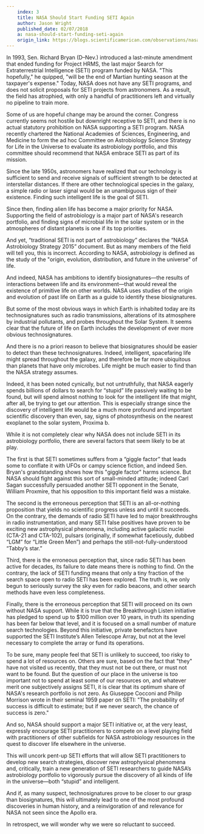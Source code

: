 ```yaml
---
    index: 3
    title: NASA Should Start Funding SETI Again
    author: Jason Wright
    published_date: 02/07/2018
    a: nasa-should-start-funding-seti-again
    origin_link: https://blogs.scientificamerican.com/observations/nasa-should-start-funding-seti-again/
---
```

In 1993, Sen. Richard Bryan (D–Nev.) introduced a last-minute amendment that ended funding for Project HRMS, the last major Search for Extraterrestrial Intelligence (SETI) program funded by NASA. "This hopefully," he quipped, "will be the end of Martian hunting season at the taxpayer's expense." Today, NASA does not have any SETI programs, and does not solicit proposals for SETI projects from astronomers. As a result, the field has atrophied, with only a handful of practitioners left and virtually no pipeline to train more.

Some of us are hopeful change may be around the corner. Congress currently seems not hostile but downright receptive to SETI, and there is no actual statutory prohibition on NASA supporting a SETI program. NASA recently chartered the National Academies of Sciences, Engineering, and Medicine to form the ad hoc Committee on Astrobiology Science Strategy for Life in the Universe to evaluate its astrobiology portfolio, and this committee should recommend that NASA embrace SETI as part of its mission.

Since the late 1950s, astronomers have realized that our technology is sufficient to send and receive signals of sufficient strength to be detected at interstellar distances. If there are other technological species in the galaxy, a simple radio or laser signal would be an unambiguous sign of their existence. Finding such intelligent life is the goal of SETI.

Since then, finding alien life has become a major priority for NASA. Supporting the field of astrobiology is a major part of NASA's research portfolio, and finding signs of microbial life in the solar system or in the atmospheres of distant planets is one if its top priorities.

And yet, “traditional SETI is not part of astrobiology” declares the “NASA Astrobiology Strategy 2015” document. But as many members of the field will tell you, this is incorrect. According to NASA, astrobiology is defined as the study of the "origin, evolution, distribution, and future in the universe" of life.

And indeed, NASA has ambitions to identify biosignatures—the results of interactions between life and its environment—that would reveal the existence of primitive life on other worlds. NASA uses studies of the origin and evolution of past life on Earth as a guide to identify these biosignatures.

But some of the most obvious ways in which Earth is inhabited today are its technosignatures such as radio transmissions, alterations of its atmosphere by industrial pollutants, and probes throughout the Solar System. It seems clear that the future of life on Earth includes the development of ever more obvious technosignatures.

And there is no a priori reason to believe that biosignatures should be easier to detect than these technosignatures. Indeed, intelligent, spacefaring life might spread throughout the galaxy, and therefore be far more ubiquitous than planets that have only microbes. Life might be much easier to find than the NASA strategy assumes.

Indeed, it has been noted cynically, but not untruthfully, that NASA eagerly spends billions of dollars to search for “stupid” life passively waiting to be found, but will spend almost nothing to look for the intelligent life that might, after all, be trying to get our attention. This is especially strange since the discovery of intelligent life would be a much more profound and important scientific discovery than even, say, signs of photosynthesis on the nearest exoplanet to the solar system, Proxima b.

While it is not completely clear why NASA does not include SETI in its astrobiology portfolio, there are several factors that seem likely to be at play.

The first is that SETI sometimes suffers from a “giggle factor” that leads some to conflate it with UFOs or campy science fiction, and indeed Sen. Bryan's grandstanding shows how this "giggle factor" harms science. But NASA should fight against this sort of small-minded attitude; indeed Carl Sagan successfully persuaded another SETI opponent in the Senate, William Proxmire, that his opposition to this important field was a mistake.

The second is the erroneous perception that SETI is an all-or-nothing proposition that yields no scientific progress unless and until it succeeds. On the contrary, the demands of radio SETI have led to major breakthroughs in radio instrumentation, and many SETI false positives have proven to be exciting new astrophysical phenomena, including active galactic nuclei (CTA-21 and CTA-102), pulsars (originally, if somewhat facetiously, dubbed “LGM” for “Little Green Men”) and perhaps the still-not-fully-understood “Tabby’s star.”

Third, there is the erroneous perception that, since radio SETI has been active for decades, its failure to date means there is nothing to find. On the contrary, the lack of SETI funding means that only a tiny fraction of the search space open to radio SETI has been explored. The truth is, we only begun to seriously survey the sky even for radio beacons, and other search methods have even less completeness.

Finally, there is the erroneous perception that SETI will proceed on its own without NASA support. While it is true that the Breakthrough Listen initiative has pledged to spend up to $100 million over 10 years, in truth its spending has been far below that level, and it is focused on a small number of mature search technologies. Beyond this initiative, private benefactors have supported the SETI Institute’s Allen Telescope Array, but not at the level necessary to complete the array or fund its operations.

To be sure, many people feel that SETI is unlikely to succeed, too risky to spend a lot of resources on. Others are sure, based on the fact that "they" have not visited us recently, that they must not be out there, or must not want to be found. But the question of our place in the universe is too important not to spend at least some of our resources on, and whatever merit one subjectively assigns SETI, it is clear that its optimum share of NASA's research portfolio is not zero. As Giuseppe Cocconi and Philip Morrison wrote in their seminal 1959 paper on SETI: "The probability of success is difficult to estimate; but if we never search, the chance of success is zero."

And so, NASA should support a major SETI initiative or, at the very least, expressly encourage SETI practitioners to compete on a level playing field with practitioners of other subfields for NASA astrobiology resources in the quest to discover life elsewhere in the universe.

This will uncork pent-up SETI efforts that will allow SETI practitioners to develop new search strategies, discover new astrophysical phenomena and, critically, train a new generation of SETI researchers to guide NASA’s astrobiology portfolio to vigorously pursue the discovery of all kinds of life in the universe—both “stupid” and intelligent.

And if, as many suspect, technosignatures prove to be closer to our grasp than biosignatures, this will ultimately lead to one of the most profound discoveries in human history, and a reinvigoration of and relevance for NASA not seen since the Apollo era.

In retrospect, we will wonder why we were so reluctant to succeed.

